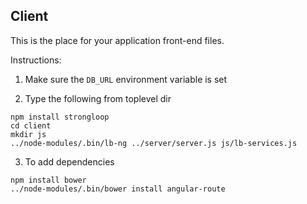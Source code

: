 ## Client

This is the place for your application front-end files.

Instructions:

1) Make sure the `DB_URL` environment variable is set

2) Type the following from toplevel dir

```
npm install strongloop
cd client
mkdir js
../node-modules/.bin/lb-ng ../server/server.js js/lb-services.js
```

3) To add dependencies

```
npm install bower
../node-modules/.bin/bower install angular-route
```
